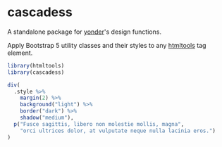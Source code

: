 # cascadess

A standalone package for [yonder](https://github.com/nteetor/yonder)'s design
functions.

Apply Bootstrap 5 utility classes and their styles to any
[htmltools](https://github.com/rstudio/htmltools) tag element.

``` R
library(htmltools)
library(cascadess)

div(
  .style %>%
    margin(2) %>%
    background("light") %>%
    border("dark") %>%
    shadow("medium"),
  p("Fusce sagittis, libero non molestie mollis, magna",
    "orci ultrices dolor, at vulputate neque nulla lacinia eros.")
)
```
